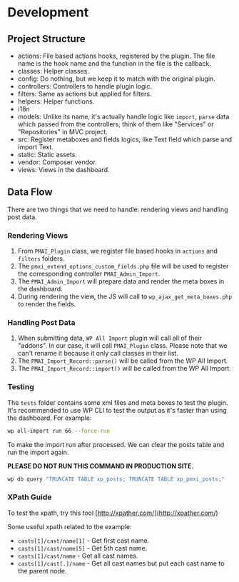 # Development

## Project Structure
- actions: File based actions hooks, registered by the plugin. The file name is the hook name and the function in the file is the callback.
- classes: Helper classes.
- config: Do nothing, but we keep it to match with the original plugin.
- controllers: Controllers to handle plugin logic.
- filters: Same as actions but applied for filters.
- helpers: Helper functions.
- i18n
- models: Unlike its name, it's actually handle logic like `import`, `parse` data which passed from the controllers, think of them like "Services" or "Repositories" in MVC project.
- src: Register metaboxes and fields logics, like Text field which parse and import Text.
- static: Static assets.
- vendor: Composer vendor.
- views: Views in the dashboard.

## Data Flow
There are two things that we need to handle: rendering views and handling post data.

### Rendering Views
1. From `PMAI_Plugin` class, we register file based hooks in `actions` and `filters` folders.
1. The `pmxi_extend_options_custom_fields.php` file will be used to register the corresponding controller `PMAI_Admin_Import`.
1. The `PMAI_Admin_Import` will prepare data and render the meta boxes in the dashboard.
1. During rendering the view, the JS will call to `wp_ajax_get_meta_boxes.php` to render the fields.

### Handling Post Data
1. When submitting data, `WP All Import` plugin will call all of their "addons". In our case, it will call `PMAI_Plugin` class. Please note that we can't rename it because it only call classes in their list.
1. The `PMAI_Import_Record::parse()` will be called from the WP All Import.
1. The `PMAI_Import_Record::import()` will be called from the WP All Import.

### Testing
The `tests` folder contains some xml files and meta boxes to test the plugin.
It's recommended to use WP CLI to test the output as it's faster than using the dashboard. For example:

```bash
wp all-import run 66 --force-run
```

To make the import run after processed. We can clear the posts table and run the import again.

**PLEASE DO NOT RUN THIS COMMAND IN PRODUCTION SITE.**

```bash
wp db query "TRUNCATE TABLE xp_posts; TRUNCATE TABLE xp_pmxi_posts;"
```

### XPath Guide
To test the xpath, try this tool [http://xpather.com/](http://xpather.com/)

Some useful xpath related to the example:
- `casts[1]/cast/name[1]` - Get first cast name.
- `casts[1]/cast/name[5]` - Get 5th cast name.
- `casts[1]/cast/name` - Get all cast names.
- `casts[1]/cast[.]/name` - Get all cast names but put each cast name to the parent node.